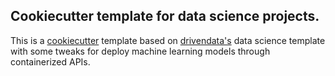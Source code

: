 
## Cookiecutter template for data science projects.

This is a [cookiecutter](https://github.com/cookiecutter/cookiecutter) template based on [drivendata's](https://github.com/drivendata/cookiecutter-data-science) data science template with some tweaks for deploy machine learning models through containerized APIs.